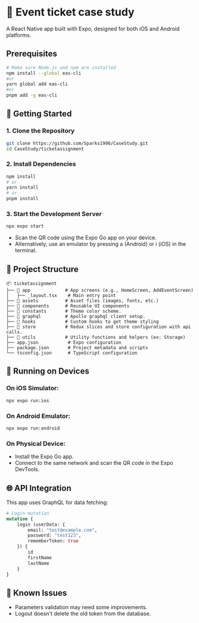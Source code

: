 # 📱 Event ticket case study
A React Native app built with Expo, designed for both iOS and Android platforms.

## Prerequisites
```bash
# Make sure Node.js and npm are installed
npm install --global eas-cli
#or
yarn global add eas-cli
#or
pnpm add -g eas-cli
```

## 🚀 Getting Started
### 1. Clone the Repository
```bash
git clone https://github.com/Sparks1998/CaseStudy.git
cd CaseStudy/ticketassignment
```

### 2. Install Dependencies
```bash
npm install
# or
yarn install
# or
pnpm install
```

### 3. Start the Development Server
```bash
npx expo start
```
- Scan the QR code using the Expo Go app on your device.
- Alternatively, use an emulator by pressing a (Android) or i (iOS) in the terminal.

## 📂 Project Structure


```
📦 ticketassignment
├── 📂 app             # App screens (e.g., HomeScreen, AddEventScreen)
│   ├── _layout.tsx    # Main entry point
├── 📂 assets          # Asset files (images, fonts, etc.)
├── 📂 components      # Reusable UI components
├── 📂 constants       # Theme color scheme.
├── 📂 graphql         # Apollo graphql client setup.
├── 📂 hooks           # Custom hooks to get theme styling
├── 📂 store           # Redux slices and store configuration with api calls.
├── 📂 utils           # Utility functions and helpers (ex: Storage)
├── app.json           # Expo configuration
├── package.json       # Project metadata and scripts
└── tsconfig.json      # TypeScript configuration
```

## 🚦 Running on Devices

### On iOS Simulator:
```bash
npx expo run:ios
```

### On Android Emulator:
```bash
npx expo run:android
```

### On Physical Device:
- Install the Expo Go app.
- Connect to the same network and scan the QR code in the Expo DevTools.

## 🌐 API Integration

This app uses GraphQL for data fetching:
```graphql
# Login mutation
mutation {
    login (userData: {
        email: "test@example.com",
        password: "test123",
        rememberToken: true
    }) {
        id
        firstName
        lastName
    }
}
```

## 🚧 Known Issues
- Parameters validation may need some improvements.
- Logout doesn't delete the old token from the database.
